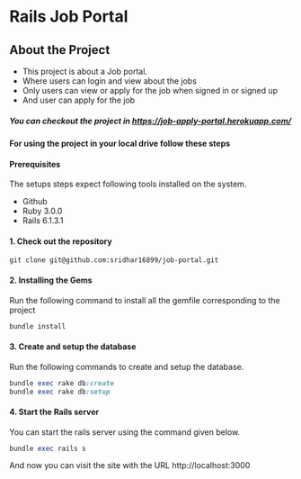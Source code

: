 # Rails Job Portal

## About the Project

- This project is about a Job portal.
- Where users can login and view about the jobs
- Only users can view or apply for the job when signed in or signed up
- And user can apply for the job

##### You can checkout the project in https://job-apply-portal.herokuapp.com/


#### For using the project in your local drive follow these steps

#### Prerequisites

The setups steps expect following tools installed on the system.

- Github
- Ruby 3.0.0
- Rails 6.1.3.1


#### 1. Check out the repository

```
git clone git@github.com:sridhar16899/job-portal.git
```

#### 2. Installing the Gems

Run the following command to install all the gemfile corresponding to the project

```ruby
bundle install
```

#### 3. Create and setup the database

Run the following commands to create and setup the database.

```ruby
bundle exec rake db:create
bundle exec rake db:setup
```

#### 4. Start the Rails server

You can start the rails server using the command given below.

```ruby
bundle exec rails s
```

And now you can visit the site with the URL http://localhost:3000

